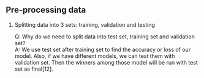 ## Pre-processing data
1. Splitting data into 3 sets: training, validation and testing

	Q: Why do we need to split data into test set, training set and validation set?  
	A: We use test set after training set to find the accuracy or loss of our model. Also, if we have different models, we can test them with validation set. Then the winners among those model will be run with test set as final[12].